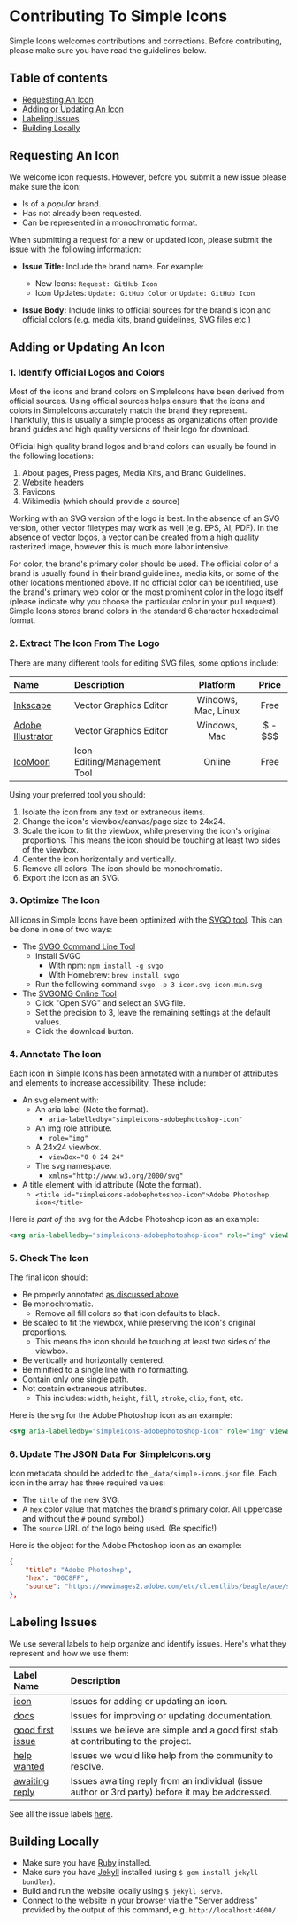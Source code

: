 # Contributing To Simple Icons

Simple Icons welcomes contributions and corrections. Before contributing, please make sure you have read the guidelines below.

## Table of contents

* [Requesting An Icon](#requesting-an-icon)
* [Adding or Updating An Icon](#adding-or-updating-an-icon)
* [Labeling Issues](#labeling-issues)
* [Building Locally](#building-locally)

## Requesting An Icon

We welcome icon requests. However, before you submit a new issue please make sure the icon:

* Is of a _popular_ brand.
* Has not already been requested.
* Can be represented in a monochromatic format.

When submitting a request for a new or updated icon, please submit the issue with the following information:

* **Issue Title:** Include the brand name. For example:
  * New Icons: `Request: GitHub Icon`
  * Icon Updates: `Update: GitHub Color` or `Update: GitHub Icon`

* **Issue Body:** Include links to official sources for the brand's icon and official colors (e.g. media kits, brand guidelines, SVG files etc.)

## Adding or Updating An Icon

### 1. Identify Official Logos and Colors

Most of the icons and brand colors on SimpleIcons have been derived from official sources. Using official sources helps ensure that the icons and colors in SimpleIcons accurately match the brand they represent. Thankfully, this is usually a simple process as organizations often provide brand guides and high quality versions of their logo for download.

Official high quality brand logos and brand colors can usually be found in the following locations:

1. About pages, Press pages, Media Kits, and Brand Guidelines.
1. Website headers
1. Favicons
1. Wikimedia (which should provide a source)

Working with an SVG version of the logo is best. In the absence of an SVG version, other vector filetypes may work as well (e.g. EPS, AI, PDF). In the absence of vector logos, a vector can be created from a high quality rasterized image, however this is much more labor intensive.

For color, the brand's primary color should be used. The official color of a brand is usually found in their brand guidelines, media kits, or some of the other locations mentioned above. If no official color can be identified, use the brand's primary web color or the most prominent color in the logo itself (please indicate why you choose the particular color in your pull request). Simple Icons stores brand colors in the standard 6 character hexadecimal format.

### 2. Extract The Icon From The Logo

There are many different tools for editing SVG files, some options include:

| Name | Description | Platform | Price |
| :---- | :---- | :----: | :----: |
| [Inkscape](https://inkscape.org/en/)| Vector Graphics Editor | Windows, Mac, Linux | Free |
| [Adobe Illustrator](https://www.adobe.com/products/illustrator.html) | Vector Graphics Editor | Windows, Mac | $ - $$$ |
| [IcoMoon](https://icomoon.io/) | Icon Editing/Management Tool | Online | Free |

Using your preferred tool you should:

1. Isolate the icon from any text or extraneous items.
1. Change the icon's viewbox/canvas/page size to 24x24.
1. Scale the icon to fit the viewbox, while preserving the icon's original proportions. This means the icon should be touching at least two sides of the viewbox.
1. Center the icon horizontally and vertically.
1. Remove all colors. The icon should be monochromatic.
1. Export the icon as an SVG.

### 3. Optimize The Icon

All icons in Simple Icons have been optimized with the [SVGO tool](https://github.com/svg/svgo). This can be done in one of two ways:

* The [SVGO Command Line Tool](https://github.com/svg/svgo)
  * Install SVGO
    * With npm: `npm install -g svgo`
    * With Homebrew: `brew install svgo`
  * Run the following command `svgo -p 3 icon.svg icon.min.svg`
* The [SVGOMG Online Tool](https://jakearchibald.github.io/svgomg/)
  * Click "Open SVG" and select an SVG file.
  * Set the precision to 3, leave the remaining settings at the default values.
  * Click the download button.

### 4. Annotate The Icon

Each icon in Simple Icons has been annotated with a number of attributes and elements to increase accessibility. These include:

* An svg element with:
  * An aria label (Note the format).
    * `aria-labelledby="simpleicons-adobephotoshop-icon"`
  * An img role attribute.
    * `role="img"`
  * A 24x24 viewbox.
    * `viewBox="0 0 24 24"`
  * The svg namespace.
    * `xmlns="http://www.w3.org/2000/svg"`
* A title element with id attribute (Note the format).
  * `<title id="simpleicons-adobephotoshop-icon">Adobe Photoshop icon</title>`

Here is _part of_ the svg for the Adobe Photoshop icon as an example:

```svg
<svg aria-labelledby="simpleicons-adobephotoshop-icon" role="img" viewBox="0 0 24 24" xmlns="http://www.w3.org/2000/svg"><title id="simpleicons-adobephotoshop-icon">Adobe Photoshop icon</title>...</svg>
```

### 5. Check The Icon

The final icon should:

* Be properly annotated [as discussed above](#4-annotate-the-icon).
* Be monochromatic.
  * Remove all fill colors so that icon defaults to black.
* Be scaled to fit the viewbox, while preserving the icon's original proportions.
  * This means the icon should be touching at least two sides of the viewbox.
* Be vertically and horizontally centered.
* Be minified to a single line with no formatting.
* Contain only one single path.
* Not contain extraneous attributes.
  * This includes: `width`, `height`, `fill`, `stroke`, `clip`, `font`, etc.

Here is the svg for the Adobe Photoshop icon as an example:

```svg
<svg aria-labelledby="simpleicons-adobephotoshop-icon" role="img" viewBox="0 0 24 24" xmlns="http://www.w3.org/2000/svg"><title id="simpleicons-adobephotoshop-icon">Adobe Photoshop icon</title><path d="M0 .3v23.4h24V.3H0zm1 1h22v21.4H1V1.3zm4.8 4.48c0-.067.14-.116.224-.116.644-.033 1.588-.05 2.578-.05 2.772 0 3.85 1.52 3.85 3.466 0 2.54-1.842 3.63-4.102 3.63-.38 0-.51-.017-.775-.017v3.842c0 .083-.033.116-.115.116H5.916c-.083 0-.115-.03-.115-.113V5.78zm1.775 5.312c.23.016.412.016.81.016 1.17 0 2.27-.412 2.27-1.996 0-1.27-.786-1.914-2.122-1.914-.396 0-.775.016-.957.033v3.864zm8.607-1.188c-.792 0-1.056.396-1.056.726 0 .363.18.61 1.237 1.155 1.568.76 2.062 1.485 2.062 2.557 0 1.6-1.22 2.46-2.87 2.46-.876 0-1.62-.183-2.05-.43-.065-.033-.08-.082-.08-.165V14.74c0-.1.048-.133.114-.084.624.413 1.352.594 2.012.594.792 0 1.122-.33 1.122-.776 0-.363-.23-.677-1.237-1.205-1.42-.68-2.014-1.37-2.014-2.527 0-1.287 1.006-2.36 2.755-2.36.86 0 1.464.132 1.794.28.082.05.1.132.1.198v1.37c0 .083-.05.133-.15.1-.444-.264-1.1-.43-1.743-.43z"/></svg>
```

### 6. Update The JSON Data For SimpleIcons.org

Icon metadata should be added to the `_data/simple-icons.json` file. Each icon in the array has three required values:

  * The `title` of the new SVG.
  * A `hex` color value that matches the brand's primary color. All uppercase and without the `#` pound symbol.)
  * The `source` URL of the logo being used. (Be specific!)

Here is the object for the Adobe Photoshop icon as an example:

```json
{
    "title": "Adobe Photoshop",
    "hex": "00C8FF",
    "source": "https://wwwimages2.adobe.com/etc/clientlibs/beagle/ace/source/font/aceui-fonts.svg"
},
```

## Labeling Issues

We use several labels to help organize and identify issues. Here's what they represent and how we use them:

| Label Name | Description |
| :---- | :---- |
| [icon](https://github.com/simple-icons/simple-icons/labels/icon) | Issues for adding or updating an icon. |
| [docs](https://github.com/simple-icons/simple-icons/labels/docs) | Issues for improving or updating documentation. |
| [good first issue](https://github.com/simple-icons/simple-icons/labels/good%20first%20issue) | Issues we believe are simple and a good first stab at contributing to the project. |
| [help wanted](https://github.com/simple-icons/simple-icons/labels/help%20wanted) | Issues we would like help from the community to resolve. |
| [awaiting reply](https://github.com/simple-icons/simple-icons/labels/awaiting%20reply) | Issues awaiting reply from an individual (issue author or 3rd party) before it may be addressed. |

See all the issue labels [here](https://github.com/simple-icons/simple-icons/labels).

## Building Locally

* Make sure you have [Ruby](https://www.ruby-lang.org/en/downloads/) installed.
* Make sure you have [Jekyll](https://jekyllrb.com/) installed (using `$ gem install jekyll bundler`).
* Build and run the website locally using `$ jekyll serve`.
* Connect to the website in your browser via the "Server address" provided by the output of this command, e.g. `http://localhost:4000/`
